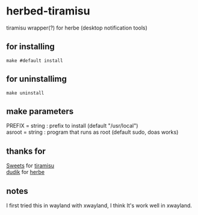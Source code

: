 # herbed-tiramisu
tiramisu wrapper(?) for herbe (desktop notification tools)

## for installing
```
make #default install
```

## for uninstallimg
```
make uninstall
```

## make parameters
PREFIX = string : prefix to install (default "/usr/local") <br/>
asroot = string : program that runs as root (default sudo, doas works)

## thanks for
[Sweets](https://github.com/Sweets) for [tiramisu](https://github.com/Sweets/tiramisu) <br/>
[dudik](https://github.com/dudik) for [herbe](https://github.com/dudik/herbe)

## notes
I first tried this in wayland with xwayland, I think It's work well in xwayland.
